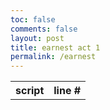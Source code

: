 ```yaml
---
toc: false
comments: false
layout: post
title: earnest act 1
permalink: /earnest
---
```

<style>
    td {
        border-bottom: 0;
        vertical-align: top;
    }
</style>

<table id = "table">
    <tr>
        <th>script</th>
        <th>line #</th>
    </tr>
</table>

<script>
    var script = ""
    var scriptList = []

    function getScript() {
        fetch('{{site.baseurl}}/assets/earnest/act-i.txt')
            .then(response => response.text())
            .then(list => {

        script = list.split("\n")
        setText()
        })

        
    }

    function setText() {
        console.log('run')
        var table = document.getElementById('table')
        var lineText = ""
        var number = ""
        var lineCount = 1

        for (let i = 0; i < script.length; i ++) {
            var line = script[i]

            if (line == "") {
                line = ""
                number = ""
            }

            else if (line[0] == "[") {
                lineText = line
                number = ""
            }

            else {
                lineText = line

                if (line === line.toUpperCase()) {
                    number = ""
                }
                
                else {
                    number = lineCount
                    lineCount ++
                }
                
            }

            table.innerHTML += "\
                <tr>\
                    <td>" + line + "</td>\
                    <td>" + number + "</td>\
                </tr>"
        }
    }

    getScript();
</script>